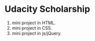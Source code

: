 # Udacity Scholarship 
1. mini project in HTML.
2. mini project in CSS.
3. mini project in js/jQuery.
